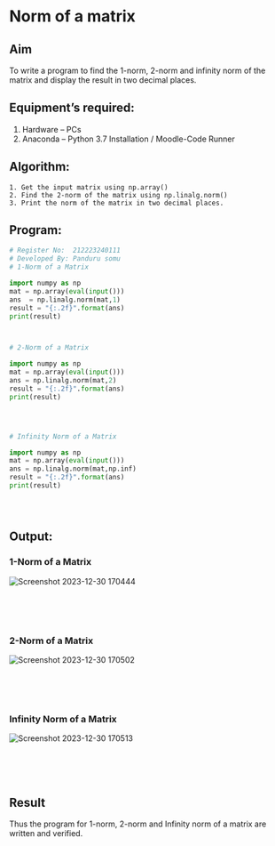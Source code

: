 # Norm of a matrix
## Aim
To write a program to find the 1-norm, 2-norm and infinity norm of the matrix and display the result in two decimal places.
## Equipment’s required:
1.	Hardware – PCs
2.	Anaconda – Python 3.7 Installation / Moodle-Code Runner
## Algorithm:
	1. Get the input matrix using np.array()   
    2. Find the 2-norm of the matrix using np.linalg.norm()
	3. Print the norm of the matrix in two decimal places.
## Program:
```Python
# Register No:  212223240111
# Developed By: Panduru somu
# 1-Norm of a Matrix

import numpy as np
mat = np.array(eval(input()))
ans  = np.linalg.norm(mat,1)
result = "{:.2f}".format(ans)
print(result)



# 2-Norm of a Matrix

import numpy as np
mat = np.array(eval(input()))
ans = np.linalg.norm(mat,2)
result = "{:.2f}".format(ans)
print(result)




# Infinity Norm of a Matrix

import numpy as np
mat = np.array(eval(input()))
ans = np.linalg.norm(mat,np.inf)
result = "{:.2f}".format(ans)
print(result)





```
## Output:
### 1-Norm of a Matrix
![Screenshot 2023-12-30 170444](https://github.com/Pandurusomu/Norm-of-a-matrix/assets/148988619/3bff46d0-f12e-4ae0-aa71-7e54f24d12cf)

<br>
<br>
<br>

### 2-Norm of a Matrix
![Screenshot 2023-12-30 170502](https://github.com/Pandurusomu/Norm-of-a-matrix/assets/148988619/a72388f7-111f-425e-ab7a-20f4cd3f8d86)

<br>
<br>
<br>

### Infinity Norm of a Matrix
![Screenshot 2023-12-30 170513](https://github.com/Pandurusomu/Norm-of-a-matrix/assets/148988619/affea205-93bc-4bca-9257-4f024e6a1549)

<br>
<br>
<br>

## Result
Thus the program for 1-norm, 2-norm and Infinity norm of a matrix are written and verified.
